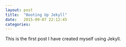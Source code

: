 ```yaml
---
layout: post
title:  "Booting Up Jekyll"
date:   2015-09-07 22:12:45
categories:
---
```


This is the first post I have created myself using Jekyll.
